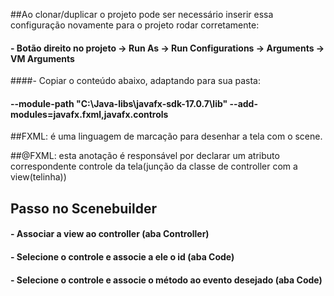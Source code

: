 

##Ao clonar/duplicar o projeto pode ser necessário inserir essa configuração novamente para o projeto rodar corretamente:

#### - Botão direito no projeto -> Run As -> Run Configurations -> Arguments -> VM Arguments
####- Copiar o conteúdo abaixo, adaptando para sua pasta:
#### --module-path "C:\Java-libs\javafx-sdk-17.0.7\lib" --add-modules=javafx.fxml,javafx.controls

##FXML: é uma linguagem de marcação para desenhar a tela com o scene.

##@FXML: esta anotação é responsável por declarar um atributo correspondente controle da tela(junção da classe de controller com a view(telinha))

## Passo no Scenebuilder

#### - Associar a view ao controller (aba Controller)
#### - Selecione o controle e associe a ele o id (aba Code)
#### - Selecione o controle e associe o método ao evento desejado (aba Code)




